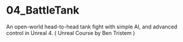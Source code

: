 # 04_BattleTank
An open-world head-to-head tank fight with simple AI, and advanced control in Unreal 4. ( Unreal Course by Ben Tristem ) 
